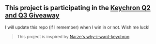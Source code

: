 ## This project is participating in the [Keychron Q2 and Q3 Giveaway](https://www.facebook.com/keychronthailand/posts/1202879940489146)

I will update this repo (if I remember) when I win in or not. Wish me luck!

> This project is inspired by [Narze's why-i-want-keychron](https://github.com/narze/why-i-want-keychron)
